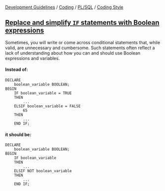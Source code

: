 [Development Guidelines](../../../../README.md) / [Coding](../../../../README.md#coding) / [PL/SQL](../../../../README.md#coding_pl_sql) / [Coding Style](../../../../doc/coding/pl_sql/coding_style.md)

## [Replace and simplify `IF` statements with Boolean expressions](../../../../doc/coding/pl_sql/coding_style.md#IfByBoolean)

Sometimes, you will write or come across conditional statements that, while valid, are unnecessary and cumbersome. Such statements often reflect a lack of understanding about how you can and should use Boolean expressions and variables.

#### Instead of:

```PLSQL
DECLARE
    boolean_variable BOOLEAN;
BEGIN
    IF boolean_variable = TRUE
    THEN
        ...
    ELSIF boolean_variable = FALSE
        65
    THEN
        ...
    END IF;
```

#### it should be:

```PLSQL
DECLARE
    boolean_variable BOOLEAN;
BEGIN
    IF boolean_variable
    THEN
        ...
    ELSIF NOT boolean_variable
    THEN
        ...
    END IF;
```
